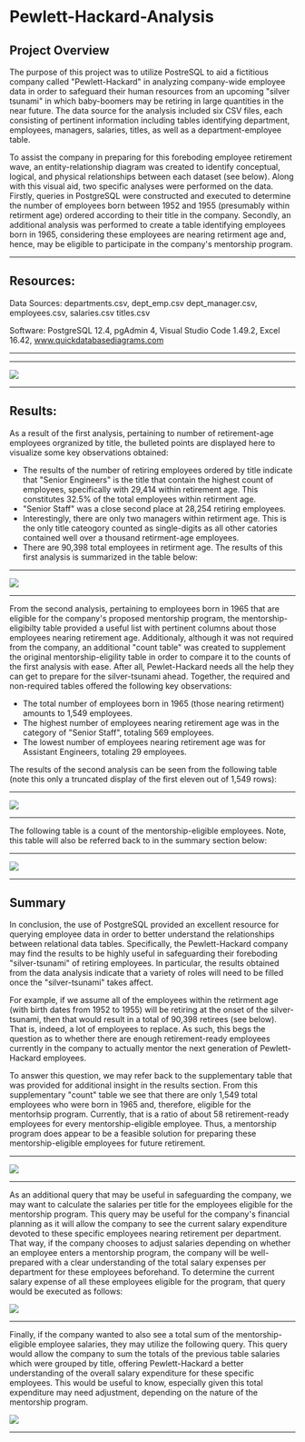 # Pewlett-Hackard-Analysis

## Project Overview

The purpose of this project was to utilize PostreSQL to aid a fictitious company called "Pewlett-Hackard" in analyzing company-wide employee data in order to safeguard their human resources from an upcoming "silver tsunami" in which baby-boomers may be retiring in large quantities in the near future.  The data source for the analysis included six CSV files, each consisting of pertinent information including tables identifying department, employees, managers, salaries, titles, as well as a department-employee table.

To assist the company in preparing for this foreboding employee retirement wave, an entity-relationship diagram was created to identify conceptual, logical, and physical relationships between each dataset (see below).  Along with this visual aid, two specific analyses were performed on the data.  Firstly, queries in PostgreSQL were constructed and executed to determine the number of employees born between 1952 and 1955 (presumably within retirment age) ordered according to their title in the company.  Secondly, an additional analysis was performed to create a table identifying employees born in 1965, considering these employees are nearing retirment age and, hence, may be eligible to participate in the company's mentorship program.


---------------------------------------------
## Resources:
Data Sources: departments.csv, dept_emp.csv
dept_manager.csv, employees.csv, salaries.csv
titles.csv

Software: PostgreSQL 12.4, pgAdmin 4, 
Visual Studio Code 1.49.2, Excel 16.42,
www.quickdatabasediagrams.com

---------------------------------------------
-----------------------------------------------

![](EmployeeDB.png)

----------------------------------------------
## Results:

As a result of the first analysis, pertaining to number of retirement-age employees orgranized by title, the bulleted points are displayed here to visualize some key observations obtained:

- The results of the number of retiring employees ordered by title indicate that "Senior Engineers" is the title that contain the highest count of employees, specifically with 29,414 within retirement age. This constitutes 32.5% of the total employees within retirment age. 
- "Senior Staff" was a close second place at 28,254 retiring employees.
- Interestingly, there are only two managers within retirment age.  This is the only title cateogory counted as single-digits as all other catories contained well over a thousand retirment-age employees.
- There are 90,398 total employees in retirment age.
The results of this first analysis is summarized in the table below:

-----------------------------------------------

![](Extra_pngs_for_readme/count_of_retiring_per_title.png)

----------------------------------------------

From the second analysis, pertaining to employees born in 1965 that are eligible for the company's proposed mentorship program, the mentorship-eligibilty table provided a useful list with pertinent columns about those employees nearing retirement age.  Additionaly, although it was not required from the company, an additional "count table" was created to supplement the original mentorship-eligility table in order to compare it to the counts of the first analysis with ease.  After all, Pewlet-Hackard needs all the help they can get to prepare for the silver-tsunami ahead. Together, the required and non-required tables offered the following key observations:


- The total number of employees born in 1965 (those nearing retirment) amounts to 1,549 employees.
- The highest number of employees nearing retirement age was in the category of "Senior Staff", totaling 569 employees.
- The lowest number of employees nearing retirement age was for Assistant Engineers, totaling 29 employees.


The results of the second analysis can be seen from the following table (note this only a truncated display of the first eleven out of 1,549 rows):

-----------------------------------------------

![](Extra_pngs_for_readme/employees_nearing_retirement.png)

----------------------------------------------

The following table is a count of the mentorship-eligible employees.  Note, this table will also be referred back to in the summary section below:

-----------------------------------------------

![](Extra_pngs_for_readme/count_for_nearing_retirement.png)

----------------------------------------------


## Summary

In conclusion, the use of PostgreSQL provided an excellent resource for querying employee data in order to better understand the relationships between relational data tables.  Specifically, the Pewlett-Hackard company may find the results to be highly useful in safeguarding their foreboding "silver-tsunami" of retiring employees.  In particular, the results obtained from the data analysis indicate that a variety of roles will need to be filled once the "silver-tsunami" takes affect.

For example, if we assume all of the employees within the retirment age (with birth dates from 1952 to 1955) will be retiring at the onset of the silver-tsunami, then that would result in a total of 90,398 retirees (see below).  That is, indeed, a lot of employees to replace.  As such, this begs the question as to whether there are enough retirement-ready employees currently in the company to actually mentor the next generation of Pewlett-Hackard employees.



To answer this question, we may refer back to the supplementary table that was provided for additional insight in the results section.  From this supplementary "count" table we see that there are only 1,549 total employees who were born in 1965 and, therefore, eligible for the mentorhsip program.  Currently, that is a ratio of about 58 retirement-ready employees for every mentorship-eligible employee.  Thus, a mentorship program does appear to be a feasible solution for preparing these mentorship-eligible employees for future retirement.

-----------------------------------------------

![](Extra_pngs_for_readme/count_for_nearing_retirement.png)

----------------------------------------------

As an additional query that may be useful in safeguarding the company, we may want to calculate the salaries per title for the employees eligible for the mentorship program.  This query may be useful for the company's financial planning as it will allow the company to see the current salary expenditure devoted to these specific employees nearing retirement per department.  That way, if the company chooses to adjust salaries depending on whether an employee enters a mentorship program, the company will be well-prepared with a clear understanding of the total salary expenses per department for these employees beforehand.  To determine the current salary expense of all these employees eligible for the program, that query would be executed as follows:


![](Extra_pngs_for_readme/salary_sum_near_retire.png)

----------------------------------------------

Finally, if the company wanted to also see a total sum of the mentorship-eligible employee salaries, they may utilize the following query.  This query would allow the company to sum the totals of the previous table salaries which were grouped by title, offering Pewlett-Hackard a better understanding of the overall salary expenditure for these specific employees.  This would be useful to know, especially given this total expenditure may need adjustment, depending on the nature of the mentorship program.


![](Extra_pngs_for_readme/sum_of_salary_near_retire.png)

---------------------------------------------------------